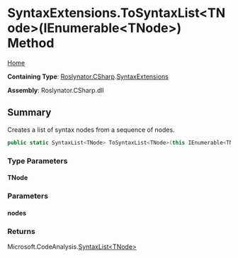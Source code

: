 # SyntaxExtensions\.ToSyntaxList\<TNode>\(IEnumerable\<TNode>\) Method

[Home](../../../../README.md)

**Containing Type**: [Roslynator.CSharp](../../README.md)\.[SyntaxExtensions](../README.md)

**Assembly**: Roslynator\.CSharp\.dll

## Summary

Creates a list of syntax nodes from a sequence of nodes\.

```csharp
public static SyntaxList<TNode> ToSyntaxList<TNode>(this IEnumerable<TNode> nodes) where TNode : Microsoft.CodeAnalysis.SyntaxNode
```

### Type Parameters

#### TNode

### Parameters

#### nodes

### Returns

Microsoft\.CodeAnalysis\.[SyntaxList\<TNode>](https://docs.microsoft.com/en-us/dotnet/api/microsoft.codeanalysis.syntaxlist-1)

